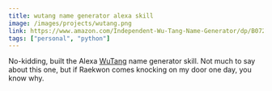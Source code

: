 ```yaml
---
title: wutang name generator alexa skill
image: /images/projects/wutang.png
link: https://www.amazon.com/Independent-Wu-Tang-Name-Generator/dp/B072HRLG5F/ref=sr_1_1?ie=UTF8&qid=1532051884&sr=8-1&keywords=wutang+name+generator
tags: ["personal", "python"]
---
```


No-kidding, built the Alexa [WuTang](https://en.wikipedia.org/wiki/Wu-Tang_Clan) name generator skill. Not much to say about this one, but if Raekwon comes knocking on my door one day, you know why.
